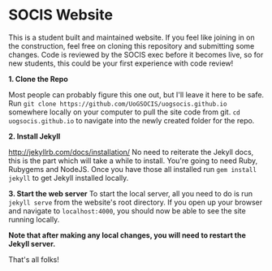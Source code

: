 SOCIS Website
==================

This is a student built and maintained website. If you feel like joining in on the construction, feel free on cloning this repository and submitting some changes. Code is reviewed by the SOCIS exec before it becomes live, so for new students, this could be your first experience with code review!

__1. Clone the Repo__

Most people can probably figure this one out, but I'll leave it here to be safe.
Run `git clone https://github.com/UoGSOCIS/uogsocis.github.io` somewhere locally on your computer to pull the site code from git.
`cd uogsocis.github.io` to navigate into the newly created folder for the repo.

__2. Install Jekyll__

http://jekyllrb.com/docs/installation/
No need to reiterate the Jekyll docs, this is the part which will take a while to install. You're going to need Ruby, Rubygems and NodeJS.
Once you have those all installed run `gem install jekyll` to get Jekyll installed locally.

__3. Start the web server__
To start the local server, all you need to do is run `jekyll serve` from the website's root directory.
If you open up your browser and navigate to `localhost:4000`, you should now be able to see the site running locally.

__Note that after making any local changes, you will need to restart the Jekyll server.__


That's all folks!
